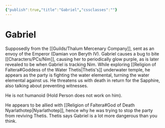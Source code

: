```yaml
---
{"publish":true,"title":"Gabriel","cssclasses":""}
---
```



# Gabriel

Supposedly from the [[Guilds/Thalum Mercenary Company]], sent as an envoy of the Emperor (Damian von Beryth IV). Gabriel causes a bug to bite [[Characters/PCs/Nim]], causing her to periodically glow purple, as is later revealed to be when Gabriel is tracking Nim. While exploring [[Religion of Faltera#Goddess of the Water Thetis\|Thetis's]] underwater temple, he appears as the party is fighting the water elemental, turning the water elemental against us. He threatens us with death in return for the Sapphire, also talking about preventing witnesses.

He is not humanoid (Hold Person does not work on him).

He appears to be allied with [[Religion of Faltera#God of Death Nyarlathotep\|Nyarlathotep]], hence why he was trying to stop the party from reviving Thetis. Thetis says Gabriel is a lot more dangerous than you think.
